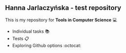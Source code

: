 ## Hanna Jarlaczyńska - test repository
This is my repository for **Tools in Computer Science** :computer:
* Individual tasks :books:
* Tests :clipboard:
* Exploring Github options :octocat:
